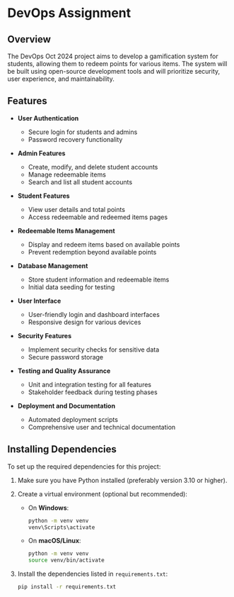 # DevOps Assignment

## Overview

The DevOps Oct 2024 project aims to develop a gamification system for students, allowing them to redeem points for various items. The system will be built using open-source development tools and will prioritize security, user experience, and maintainability.

## Features

- **User Authentication**

  - Secure login for students and admins
  - Password recovery functionality

- **Admin Features**

  - Create, modify, and delete student accounts
  - Manage redeemable items
  - Search and list all student accounts

- **Student Features**

  - View user details and total points
  - Access redeemable and redeemed items pages

- **Redeemable Items Management**

  - Display and redeem items based on available points
  - Prevent redemption beyond available points

- **Database Management**

  - Store student information and redeemable items
  - Initial data seeding for testing

- **User Interface**

  - User-friendly login and dashboard interfaces
  - Responsive design for various devices

- **Security Features**

  - Implement security checks for sensitive data
  - Secure password storage

- **Testing and Quality Assurance**

  - Unit and integration testing for all features
  - Stakeholder feedback during testing phases

- **Deployment and Documentation**
  - Automated deployment scripts
  - Comprehensive user and technical documentation


## Installing Dependencies

To set up the required dependencies for this project:

1. Make sure you have Python installed (preferably version 3.10 or higher).

2. Create a virtual environment (optional but recommended):

   - On **Windows**:
     ```bash
     python -m venv venv
     venv\Scripts\activate
     ```
   - On **macOS/Linux**:
     ```bash
     python -m venv venv
     source venv/bin/activate
     ```

3. Install the dependencies listed in `requirements.txt`:
   ```bash
   pip install -r requirements.txt